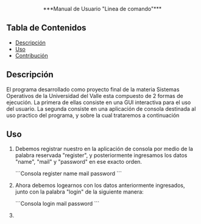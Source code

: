 <p align="center"> ***Manual de Usuario "Linea de comando"***</p>

## Tabla de Contenidos

- [Descripción](#descripción)
- [Uso](#uso)
- [Contribución](#contribución)

## Descripción

El programa desarrollado como proyecto final de la materia Sistemas Operativos de la Universidad del Valle
esta compuesto de 2 formas de ejecución.
La primera de ellas consiste en una GUI interactiva para el uso del usuario.
La segunda consiste en una aplicación de consola destinada al uso practico del programa, y
sobre la cual trataremos a continuación

## Uso

1. Debemos registrar nuestro en la aplicación de consola por medio de la palabra
   reservada "register", y posteriormente ingresamos los datos "name", "mail" y
   "password" en ese exacto orden.
   
   \```Consola
   register name mail password
   \```

2. Ahora debemos logearnos con los datos anteriormente ingresados, junto con la
   palabra "login" de la siguiente manera:

   \```Consola
   login mail password
   \```

3. 
